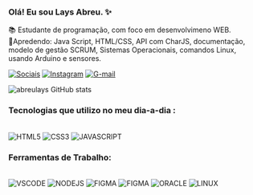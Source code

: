 ### Olá! Eu sou Lays Abreu. ✨<br/>
📚 Estudante de programação, com foco em desenvolvimeno WEB. <br>
🚀Apredendo: Java Script, HTML/CSS, API com CharJS, documentação, modelo de gestão SCRUM, Sistemas Operacionais, comandos Linux, usando Arduino e sensores. 

[![Sociais](https://img.shields.io/badge/LinkedIn-0077B5?style=for-the-badge&logo=linkedin&logoColor=white)](https://www.linkedin.com/in/lays-abreu-a1749424a/)
[![Instagram](https://img.shields.io/badge/Instagram-E4405F?style=for-the-badge&logo=instagram&logoColor=white)](https://instagram.com/abreulayss_/)
[![G-mail](https://img.shields.io/badge/Gmail-D14836?style=for-the-badge&logo=gmail&logoColor=white)](https://mail.google.com/mail/u/0/#inbox?compose=CllgCJNqLCLFxzlsKBQkhdCsChmvgSmrZqZmMfFKHqdDtVHKMsZQDlHBclpZXhqDsmsNCvJkfsq)

  ![abreulays GitHub stats](https://github-readme-stats.vercel.app/api?username=abreulays&show_icons=true&theme=radical)

### Tecnologias que utilizo no meu dia-a-dia :

<div style="dislpay: inline_block"> <br/>
<img alt="HTML5" src="https://img.shields.io/badge/HTML5-E34F26?style=for-the-badge&logo=html5&logoColor=white">
<img alt="CSS3" src="https://img.shields.io/badge/CSS3-1572B6?style=for-the-badge&logo=css3&logoColor=white">
<img alt="JAVASCRIPT" src="https://img.shields.io/badge/JavaScript-F7DF1E?style=for-the-badge&logo=javascript&logoColor=black">


### Ferramentas de Trabalho: 
<div style="dislpay: inline_block"> <br/>
<img alt="VSCODE" src="https://img.shields.io/badge/vscode-4285F4?style=for-the-badge&logo=vscode&logoColor=white">
<img alt="NODEJS" src="https://img.shields.io/badge/Node.js-43853D?style=for-the-badge&logo=node.js&logoColor=white">
<img alt="FIGMA" src="https://img.shields.io/badge/Figma-F24E1E?style=for-the-badge&logo=figma&logoColor=white">
<img alt="FIGMA" src="https://img.shields.io/badge/Arduino_IDE-00979D?style=for-the-badge&logo=arduino&logoColor=white">
<img alt="ORACLE" src="https://img.shields.io/badge/Oracle-F80000?style=for-the-badge&logo=Oracle&logoColor=white">
<img alt="LINUX" src="https://img.shields.io/badge/Linux-FCC624?style=for-the-badge&logo=linux&logoColor=black">


<br/>
